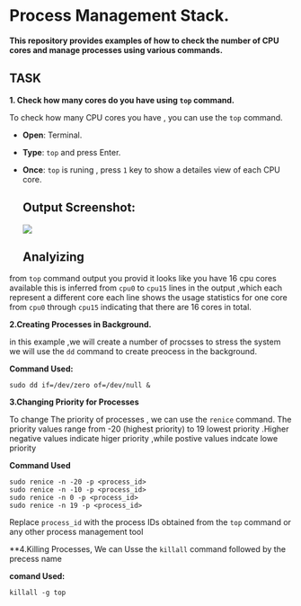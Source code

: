 # Process Management Stack. 
**This repository provides examples of how to check the number of CPU cores and manage processes using various commands.**
## TASK
**1. Check how many cores do you have using `top` command.**

To check how many CPU cores you have , you can use the `top` command.

- **Open**: Terminal.
- **Type**: `top` and press Enter.
- **Once**: `top` is runing , press `1` key to show a detailes view of each CPU core.
  ## Output Screenshot:
  <div>
   <img src="https://github.com/user-attachments/assets/e6924bb9-39fb-493f-874e-ff94aab16e87">
  </div>

  ## Analyizing
  
from `top` command output you provid it looks like you have 16 cpu cores available this is inferred from `cpu0` to `cpu15` lines in the output ,which each represent a different core
each line shows the usage statistics for one core from `cpu0` through `cpu15` indicating that there are 16 cores in total.

**2.Creating Processes in Background.**

in this example ,we will create a number of procsses to stress the system we will use the `dd`
command to create preocess in the background.

**Command Used:**

`sudo dd if=/dev/zero of=/dev/null &`

**3.Changing Priority for Processes**

To change The priority of processes , we can use the `renice` command. The priority
values range from -20 (highest priority) to 19 lowest priority .Higher negative
values indicate higer priority ,while postive values indcate lowe priority

**Command Used**
```
sudo renice -n -20 -p <process_id>
sudo renice -n -10 -p <process_id>
sudo renice -n 0 -p <process_id>
sudo renice -n 19 -p <process_id>
```

Replace `process_id` with the process IDs obtained from the `top` command or any other process management tool

**4.Killing Processes, We can Usse the `killall`
command followed by the precess name

**comand Used:**
```
killall -g top

